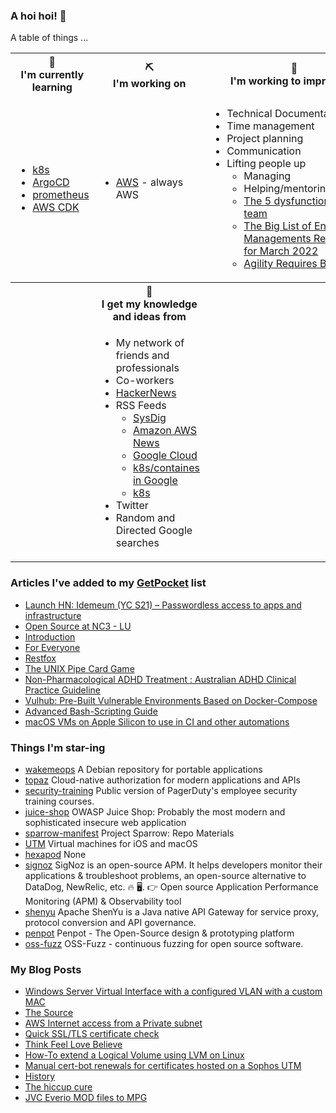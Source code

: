 ### A hoi hoi! 👋

A table of things ...

<table>
    <tr>
        <th>🌱<br/>I'm currently learning</th>
        <th>⛏<br/> I'm working on</th>
        <th>🚧<br/>I'm working to improve on</th>
    </tr>
    <tr>
        <td>
            <ul>
                <li><a href="https://kubernetes.io/">k8s</a></li>
                <li><a href="https://argoproj.github.io/">ArgoCD</a></li>
                <li><a href="https://prometheus.io/">prometheus</a></li>
                <li><a href="https://aws.amazon.com/cdk/">AWS CDK</a></li>
            </ul>
        </td>
        <td>
            <ul>
                <li><a href="https://aws.amazon.com/">AWS</a> - always AWS</li>
            </ul>
        </td>
        <td>
            <ul>
                <li>Technical Documentation</li>
                <li>Time management</li>
                <li>Project planning</li>
                <li>Communication</li>
                <li>Lifting people up
                    <ul>
                      <li>Managing</li>
                      <li>Helping/mentoring/coaching</li>
                      <li><a href="https://valid.com/5-dysfunctions-of-a-team/">The 5 dysfunctions of a team</a></li>
                      <li><a href="https://practicallyleading.dev/the-big-list-of-engineering-management-resources-march-2022">The Big List of Engineering Managements Resources - for March 2022</a></li>
                      <li><a href="https://www.industriallogic.com/blog/agility-requires-balance/">Agility Requires Balance</a></li>
                    </ul>
                </li>
            </ul>
        </td>
    </tr>
    <tr>
        <th>&nbsp;</th>
        <th>🏫<br/>I get my knowledge and ideas from</th>
        <th>&nbsp;</th>
    </tr>
    <tr>
        <td>&nbsp;</td>
        <td>
            <ul>
                <li>My network of friends and professionals</li>
                <li>Co-workers</li>
                <li><a href="https://news.ycombinator.com/">HackerNews</a></li>
                <li>RSS Feeds
                    <ul>
                        <li><a href="http://fetchrss.com/rss/5b4e9e358a93f8cc058b4567960404014.xml">SysDig</a></li>
                        <li><a href="https://aws.amazon.com/new/feed/">Amazon AWS News</a></li>
                        <li><a href="https://cloudblog.withgoogle.com/rss/">Google Cloud</a></li>
                        <li><a href="https://cloudblog.withgoogle.com/products/containers-kubernetes/rss/">k8s/containes in Google</a></li>
                        <li><a href="https://kubernetes.io/feed.xml">k8s</a></li>
                    </ul>
                </li>
                <li>Twitter</li>
                <li>Random and Directed Google searches</li>
            </ul>
        </td>
        <td>&nbsp;</td>
    </tr>
</table>

### Articles I've added to my [GetPocket](https://getpocket.com/) list

* [Launch HN: Idemeum (YC S21) – Passwordless access to apps and infrastructure](https://news.ycombinator.com/item?id=33346183)
* [Open Source at NC3 - LU](https://opensource.nc3.lu/)
* [Introduction](https://asdf-vm.com/guide/introduction.html)
* [For Everyone](https://sudo.pagerduty.com/for_everyone/)
* [Restfox](https://restfox.dev)
* [The UNIX Pipe Card Game](https://punkx.org/unix-pipe-game/)
* [Non-Pharmacological ADHD Treatment : Australian ADHD Clinical Practice Guideline](https://adhdguideline.aadpa.com.au/non-pharmacological/)
* [Vulhub: Pre-Built Vulnerable Environments Based on Docker-Compose](https://news.ycombinator.com/item?id=32963636)
* [Advanced Bash-Scripting Guide](http://tldp.org/LDP/abs/html/)
* [macOS VMs on Apple Silicon to use in CI and other automations](https://github.com/cirruslabs/tart)

### Things I'm star-ing

* [wakemeops](https://github.com/upciti/wakemeops)
  A Debian repository for portable applications
* [topaz](https://github.com/aserto-dev/topaz)
  Cloud-native authorization for modern applications and APIs
* [security-training](https://github.com/PagerDuty/security-training)
  Public version of PagerDuty's employee security training courses. 
* [juice-shop](https://github.com/juice-shop/juice-shop)
  OWASP Juice Shop: Probably the most modern and sophisticated insecure web application
* [sparrow-manifest](https://github.com/AmbiML/sparrow-manifest)
  Project Sparrow: Repo Materials
* [UTM](https://github.com/utmapp/UTM)
  Virtual machines for iOS and macOS
* [hexapod](https://github.com/MakeYourPet/hexapod)
  None
* [signoz](https://github.com/SigNoz/signoz)
  SigNoz is an open-source APM. It helps developers monitor their applications & troubleshoot problems, an open-source alternative to DataDog, NewRelic, etc. 🔥 🖥.   👉  Open source Application Performance Monitoring (APM) & Observability tool
* [shenyu](https://github.com/apache/shenyu)
  Apache ShenYu is a Java native API Gateway for service proxy, protocol conversion and API governance.
* [penpot](https://github.com/penpot/penpot)
  Penpot - The Open-Source design & prototyping platform
* [oss-fuzz](https://github.com/google/oss-fuzz)
  OSS-Fuzz - continuous fuzzing for open source software.

### My Blog Posts

* [Windows Server Virtual Interface with a configured VLAN with a custom MAC](https://pgmac.net.au/technology/2019/12/23/windows-vlan.html)
* [The Source](https://pgmac.net.au/technology/2019/02/25/the-source.html)
* [AWS Internet access from a Private subnet](https://pgmac.net.au/technology/2018/09/03/aws-internet-private-subnets.html)
* [Quick SSL/TLS certificate check](https://pgmac.net.au/technology/2018/04/09/ssl-tls-check.html)
* [Think Feel Love Believe](https://pgmac.net.au/family/2017/11/03/think-feel-love-believe.html)
* [How-To extend a Logical Volume using LVM on Linux](https://pgmac.net.au/technology/2017/11/02/lmv-extend.html)
* [Manual cert-bot renewals for certificates hosted on a Sophos UTM](https://pgmac.net.au/technology/2017/08/30/cert-bot-renewal-sophos-utm.html)
* [History](https://pgmac.net.au/language/2017/08/19/history.html)
* [The hiccup cure](https://pgmac.net.au/no%20laughing%20matter/2017/05/28/the-hiccup-cure.html)
* [JVC Everio MOD files to MPG](https://pgmac.net.au/technology/2015/03/18/jvc-everio-mod-to-mpg.html)
